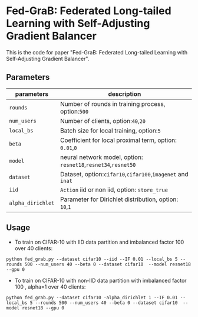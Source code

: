 # Fed-GraB: Federated Long-tailed Learning with Self-Adjusting Gradient Balancer

This is the code for paper "Fed-GraB: Federated Long-tailed Learning with Self-Adjusting Gradient Balancer".

## Parameters

| parameters        | description                                                  |
| ----------------- | ------------------------------------------------------------ |
| `rounds`          | Number of rounds in training process, option:`500`           |
| `num_users`       | Number of clients, option:`40`,`20`                          |
| `local_bs`        | Batch size for local training, option:`5`                    |
| `beta`            | Coefficient for local proximal term, option: `0.01`,`0`      |
| `model`           | neural network model, option: `resnet18`,`resnet34`,`resnet50` |
| `dataset`         | Dataset, option:`cifar10`,`cifar100`,`imagenet` and `inat`   |
| `iid`             | `Action` iid or non iid, option: `store_true`                |
| `alpha_dirichlet` | Parameter for Dirichlet distribution, option: `10`,`1`       |


## Usage

+ To train on CIFAR-10 with IID data partition and imbalanced factor 100 over 40 clients:

```
python fed_grab.py --dataset cifar10 --iid --IF 0.01 --local_bs 5 --rounds 500 --num_users 40 --beta 0 --dataset cifar10  --model resnet18 --gpu 0
```

+ To train on CIFAR-10 with non-IID data partition with imbalanced factor 100 , alpha=1 over 40 clients:

```
python fed_grab.py --dataset cifar10 -alpha_dirichlet 1 --IF 0.01 --local_bs 5 --rounds 500 --num_users 40 --beta 0 --dataset cifar10  --model resnet18 --gpu 0
```
 


